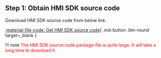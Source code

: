 ## Step 1: Obtain HMI SDK source code

Download HMI SDK source code from below link.

[:material-file-code: Get HMI SDK source code](https://www.renesas.com/document/sws/rzg-hmi-sdk-version-2300-source-code){ .md-button .btn-round target=_blank }

!!! note
    <font color="red">The HMI SDK source code package file is quite large. It will take a long time to download it.</font>

